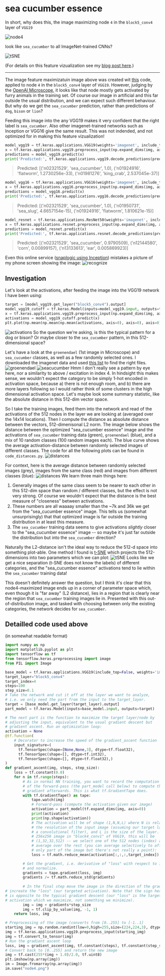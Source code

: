 # sea cucumber essence
In short, why does this, the image maximizing node `4` in the `block5_conv4` layer of `VGG19`

![node4](https://github.com/Stefan-Heimersheim/sea_cucumber_essence/blob/main/node4.png?raw=true)

look like `sea_cucumber` to all ImageNet-trained CNNs?

![tSNE](https://github.com/Stefan-Heimersheim/sea_cucumber_essence/blob/main/tSNE.png?raw=true)

(For details on this feature vizualization see my [blog post here](https://www.lesswrong.com/posts/raRSW3e9iYMwkqjBX/cnn-feature-visualization-in-50-lines-of-code).)

---

The image feature maximizatuin image above was created wit [this](https://github.com/Stefan-Heimersheim/tensorflow-feature-extraction-tutorial/) code, applied to
node `4` in the `block5_conv4` layer of `VGG19`. However, judging by the [OpenAI Microscope](https://microscope.openai.com/models/vgg19_caffe/conv5_4_conv5_4_0/4), it looks like that node mostly gets activated by furry animals in the training set. Of course our image in artificial and this far outside the usual distribution, and we can expect such different behaviour. But why do we get the `sea_cucumber` prediction, rather than predictions of `dog`, `bison` or `lion`?

Feeding this image into the any VGG19 makes it very confident that the right label is `sea_cucumber`. Also other imagenet-trained networks such as Inception or VGG16 give the same result. This was not indended, and not optimized for in making this feature vizualization!

```python
model_vgg19 = tf.keras.applications.VGG19(weights='imagenet', include_top=True)
x = tf.keras.applications.vgg19.preprocess_input(np.expand_dims(img, axis=0))
predictions = model_vgg19.predict(x)
print('Predicted:', tf.keras.applications.vgg19.decode_predictions(predictions, top=3)[0])
```

> Predicted: [('n02321529', 'sea_cucumber', 1.0), ('n01924916', 'flatworm', 1.2730256e-33), ('n01981276', 'king_crab', 2.537045e-37)]


```python
model_vgg16 = tf.keras.applications.VGG16(weights='imagenet', include_top=True)
x = tf.keras.applications.vgg16.preprocess_input(np.expand_dims(img, axis=0))
predictions = model_vgg16.predict(x)
print('Predicted:', tf.keras.applications.vgg16.decode_predictions(predictions, top=3)[0])
```

> Predicted: [('n02321529', 'sea_cucumber', 1.0), ('n01950731', 'sea_slug', 4.6657154e-15), ('n01924916', 'flatworm', 1.810621e-15)]


```python
model_resnet = tf.keras.applications.ResNet50(weights='imagenet', include_top=True)
x = tf.keras.applications.resnet.preprocess_input(np.expand_dims(img, axis=0))
predictions = model_resnet.predict(x)
print('Predicted:', tf.keras.applications.resnet.decode_predictions(predictions, top=3)[0])
```

> Predicted: [('n02321529', 'sea_cucumber', 0.9790509), ('n12144580', 'corn', 0.00899157), ('n13133613', 'ear', 0.005869923)]


Even this online service ([snaplogic using Inception](https://www.snaplogic.com/machine-learning-showcase/image-recognition-inception-v3)) mistakes a picture of my phone screen showing the image:
![recognize](https://github.com/Stefan-Heimersheim/sea_cucumber_essence/blob/main/recognize.png?raw=true)

## Investigation
Let's look at the activations, after feeding the image into the VGG19 network I have been using:
```python
target = [model_vgg19.get_layer("block5_conv4").output]
model_vgg19_cutoff = tf.keras.Model(inputs=model_vgg19.input, outputs=target)
x = tf.keras.applications.vgg19.preprocess_input(np.expand_dims(img, axis=0))
activations = model_vgg19_cutoff.predict(x)
plt.plot(np.mean(np.mean(np.mean(activations, axis=0), axis=0), axis=0))
```
![activations](https://github.com/Stefan-Heimersheim/sea_cucumber_essence/blob/main/activations.png?raw=true)
So the question we're asking, is this the typical pattern for a dog or bison? Or maybe closer to the `sea_cucumber` pattern, in this 512-dimensional space?

Let's have a look at the `groenendael` (1st image in Microscope) and `sea_cucumber` classes, as well as a few randomly selected ones. I downloaded the imagenet data and used [this list](https://image-net.org/challenges/LSVRC/2017/browse-synsets.php) to find the right files.
![groenendael](https://github.com/Stefan-Heimersheim/sea_cucumber_essence/blob/main/groenendael.png?raw=true)
![seacucumber](https://github.com/Stefan-Heimersheim/sea_cucumber_essence/blob/main/seacucumber.png?raw=true)
Hmm I don't really see a pattern by eye here, nor a similarity to above / excitation in index 4. In hindsight this makes sense, we wouldn't expect the category to be simply 1-hot encoded in activation space, because a) there is not enough room, and b) there are more layers following so I would rather think of some clusters in the high dimensional activation space. Let's maybe look some summary statistic, like the absolute distance in this 512-dim vector space.

So I take the training images, feed them into the network and read of the activations of the 512 nodes in the layer we are looking at (averaged over the 14x14 locations). Then I compute the distance as absolute distance between the vectors, 512-dimenisonal L2 norm.
The image below shows the distance between the optimized "sea_cucumber essence" image and the activations of `sea_cucumber` training data (green), `groenendael` (blue), and a mix of 10 random classes (100 random images each). The blue curve shows the average activation-distance between randomly selected images of different classes. The code for all the following plots can be found in `code_distances.py`.
![distances](https://github.com/Stefan-Heimersheim/sea_cucumber_essence/blob/main/activation_distances_node4maximized.png?raw=true)

For context, here is the average distance between randomly selected images (grey), images from the same class (red) and images from different classes (blue):
![distances](https://github.com/Stefan-Heimersheim/sea_cucumber_essence/blob/main/activation_distances_general.png?raw=true)
We learn three main things here:
1. Generally images of the same class seem to be nearer to each other in this 512-dim space than random / different classes, but the effect is not very strong. Of course we wouldn't expect that the distance is the best measure of "closeness" between activations.
2. These numbers are all waaaay smaller than the ~7k and 36k we get from the "sea_cucumber essence" image. This tells us (somewhat unsurprisingly) that that optimized image is far outside the training distribution in at least this measure.
3. The `sea_cucumber` training data seems to give activations _slightly_ closer to the "sea_cucumber essence" image -- so maybe it's just far outside the distribution but into the `sea_cucumber` direction?

Naturally the L2-distance isn't the ideal way to reduce the 512-d space into something plot-able. One method I found is [t-SNE](https://scikit-learn.org/stable/modules/generated/sklearn.manifold.TSNE.html) which projects the 512-dimensions into two parameters which we can plot:
![tSNE](https://github.com/Stefan-Heimersheim/sea_cucumber_essence/blob/main/tSNE.png?raw=true)
Looks like we get a nice separation (t-SNE does not know the labels) of different categories, and the "sea_cucumber essence" activations tend to lie within the `sea_cucumber` training data!

This doesn't definitely answer the question, but I think it's clear that this node4-maximized image ends up in a corner of parameter space which, even though it is "far away" (L2 distance), lies in a region that is clearly near the region that `sea_cucumber` training images lie in. Presented with this out-of-distribution image, and tasked with choosing between only the existing categories, the network decides for `sea_cucumber`.

## Detailled code used above

(in somewhat readable format)

```python
import numpy as np
import matplotlib.pyplot as plt
import tensorflow as tf
from tensorflow.keras.preprocessing import image
from PIL import Image 
```

```python
base_model = tf.keras.applications.VGG19(include_top=False, weights='imagenet')
target_layer="block5_conv4"
target_index=4
steps=100
step_size=0.1
# Take the network and cut it off at the layer we want to analyze,
# i.e. we only need the part from the input to the target_layer.
target = [base_model.get_layer(target_layer).output]
part_model = tf.keras.Model(inputs=base_model.input, outputs=target)

```

```python
# The next part is the function to maximize the target layer/node by
# adjusting the input, equivalent to the usual gradient descent but
# gradient ascent. Run an optimization loop:
activation = None
@tf.function(
    # Decorator to increase the speed of the gradient_ascent function
    input_signature=(
      tf.TensorSpec(shape=[None,None,3], dtype=tf.float32),
      tf.TensorSpec(shape=[], dtype=tf.int32),
      tf.TensorSpec(shape=[], dtype=tf.float32),)
)
def gradient_ascent(img, steps, step_size):
    loss = tf.constant(0.0)
    for n in tf.range(steps):
        # As in normal NN training, you want to record the computation
        # of the forward-pass (the part_model call below) to compute the
        # gradient afterwards. This is what tf.GradientTape does.
        with tf.GradientTape() as tape:
            tape.watch(img)
            # Forward-pass (compute the activation given our image)
            activation = part_model(tf.expand_dims(img, axis=0))
            print(activation)
            print(np.shape(activation))
            # The activation will be of shape (1,N,N,L) where N is related to
            # the resolution of the input image (assuming our target layer is
            # a convolutional filter), and L is the size of the layer. E.g. for a
            # 256x256 image in "block4_conv1" of VGG19, this will be
            # (1,32,32,512) -- we select one of the 512 nodes (index) and
            # average over the rest (you can average selectively to affect
            # only part of the image but there's not really a point):
            loss = tf.math.reduce_mean(activation[:,:,:,target_index])

        # Get the gradient, i.e. derivative of "loss" with respect to input
        # and normalize.
        gradients = tape.gradient(loss, img)
        gradients /= tf.math.reduce_std(gradients)
    
        # In the final step move the image in the direction of the gradient to
# increate the "loss" (our targeted activation). Note that the sign here
# is opposite to the typical gradient descent (our "loss" is the target 
# activation which we maximize, not something we minimize).
        img = img + gradients*step_size
        img = tf.clip_by_value(img, -1, 1)
    return loss, img
```

```python
# Preprocessing of the image (converts from [0..255] to [-1..1]
starting_img = np.random.randint(low=0,high=255,size=(224,224,3), dtype=np.uint8)
img = tf.keras.applications.vgg19.preprocess_input(starting_img)
img = tf.convert_to_tensor(img)
# Run the gradient ascent loop
loss, img = gradient_ascent(img, tf.constant(steps), tf.constant(step_size))
# Convert back to [0..255] and return the new image
img = tf.cast(255*(img + 1.0)/2.0, tf.uint8)
plt.imshow(np.array(img))
im = Image.fromarray(np.array(img))
im.save("node4.png")
```
